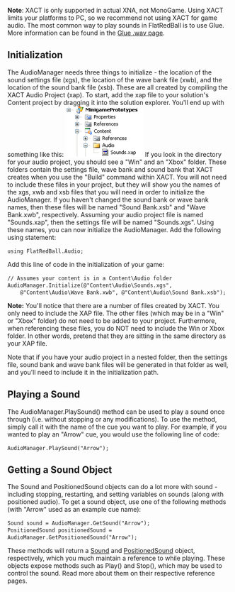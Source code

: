 **Note**: XACT is only supported in actual XNA, not MonoGame. Using XACT limits your platforms to PC, so we recommend not using XACT for game audio. The most common way to play sounds in FlatRedBall is to use Glue. More information can be found in the [Glue .wav page](/documentation/tools/glue-reference/files/glue-reference-wav-file-wav.md).

## Initialization

The AudioManager needs three things to initialize - the location of the sound settings file (xgs), the location of the wave bank file (xwb), and the location of the sound bank file (xsb). These are all created by compiling the XACT Audio Project (xap). To start, add the xap file to your solution's Content project by dragging it into the solution explorer. You'll end up with something like this: ![AudioProject.png](/media/migrated_media-AudioProject.png) If you look in the directory for your audio project, you should see a "Win" and an "Xbox" folder. These folders contain the settings file, wave bank and sound bank that XACT creates when you use the "Build" command within XACT. You will not need to include these files in your project, but they will show you the names of the xgs, xwb and xsb files that you will need in order to initialize the AudioManager. If you haven't changed the sound bank or wave bank names, then these files will be named "Sound Bank.xsb" and "Wave Bank.xwb", respectively. Assuming your audio project file is named "Sounds.xap", then the settings file will be named "Sounds.xgs". Using these names, you can now initialize the AudioManager. Add the following using statement:

    using FlatRedBall.Audio;

Add this line of code in the initialization of your game:

    // Assumes your content is in a Content\Audio folder
    AudioManager.Initialize(@"Content\Audio\Sounds.xgs",
        @"Content\Audio\Wave Bank.xwb", @"Content\Audio\Sound Bank.xsb");

**Note:** You'll notice that there are a number of files created by XACT. You only need to include the XAP file. The other files (which may be in a "Win" or "Xbox" folder) do not need to be added to your project. Furthermore, when referencing these files, you do NOT need to include the Win or Xbox folder. In other words, pretend that they are sitting in the same directory as your XAP file.

Note that if you have your audio project in a nested folder, then the settings file, sound bank and wave bank files will be generated in that folder as well, and you'll need to include it in the initialization path.

## Playing a Sound

The AudioManager.PlaySound() method can be used to play a sound once through (i.e. without stopping or any modifications). To use the method, simply call it with the name of the cue you want to play. For example, if you wanted to play an "Arrow" cue, you would use the following line of code:

    AudioManager.PlaySound("Arrow");

## Getting a Sound Object

The Sound and PositionedSound objects can do a lot more with sound - including stopping, restarting, and setting variables on sounds (along with positioned audio). To get a sound object, use one of the following methods (with "Arrow" used as an example cue name):

    Sound sound = AudioManager.GetSound("Arrow");
    PositionedSound positionedSound = AudioManager.GetPositionedSound("Arrow");

These methods will return a [Sound](/frb/docs/index.php?title=FlatRedBall.Audio.Sound "FlatRedBall.Audio.Sound") and [PositionedSound](/frb/docs/index.php?title=FlatRedBall.Audio.PositionedSound "FlatRedBall.Audio.PositionedSound") object, respectively, which you much maintain a reference to while playing. These objects expose methods such as Play() and Stop(), which may be used to control the sound. Read more about them on their respective reference pages.
